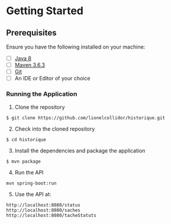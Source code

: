 # Getting Started

## Prerequisites

Ensure you have the following installed on your machine:

- [ ] [Java 8](https://www.java.com/en/download/help/download_options.xml)
- [ ] [Maven 3.6.3](https://maven.apache.org/install.html)
- [ ] [Git](https://git-scm.com/book/en/v2/Getting-Started-Installing-Git)
- [ ] An IDE or Editor of your choice

### Running the Application

1. Clone the repository
```
$ git clone https://github.com/lionelcollidor/historique.git
```

2. Check into the cloned repository
```
$ cd historique
```

3. Install the dependencies and package the application
```
$ mvn package
```

4. Run the API
```
mvn spring-boot:run
```

5. Use the API at:
```
http://localhost:8080/status
http://localhost:8080/saches
http://localhost:8080/tacheStatuts
```


